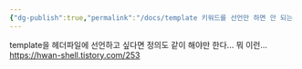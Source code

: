 ```yaml
---
{"dg-publish":true,"permalink":"/docs/template 키워드를 선언만 하면 안 되는 이유 C++/","title":"template 키워드를 선언만 하면 안 되는 이유 C++"}
---
```


template을 헤더파일에 선언하고 싶다면 정의도 같이 해야만 한다... 뭐 이런...  
https://hwan-shell.tistory.com/253
